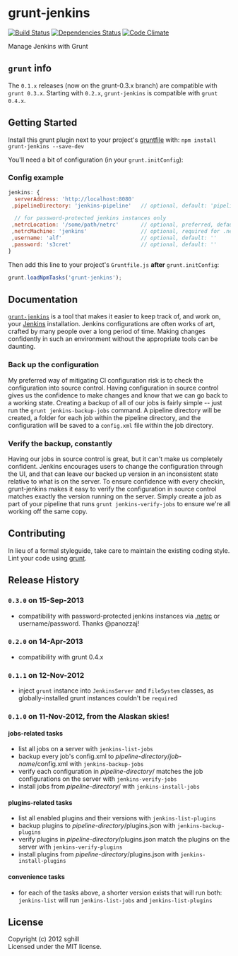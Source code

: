grunt-jenkins
=============

[![Build Status](https://travis-ci.org/sghill/grunt-jenkins.png?branch=master)](https://travis-ci.org/sghill/grunt-jenkins)
[![Dependencies Status](https://david-dm.org/sghill/grunt-jenkins.png)](https://david-dm.org/sghill/grunt-jenkins)
[![Code Climate](https://codeclimate.com/github/sghill/grunt-jenkins.png)](https://codeclimate.com/github/sghill/grunt-jenkins)

Manage Jenkins with Grunt

## `grunt` info
The `0.1.x` releases (now on the grunt-0.3.x branch) are compatible with `grunt 0.3.x`. Starting with `0.2.x`, `grunt-jenkins` is compatible with `grunt 0.4.x`.

## Getting Started
Install this grunt plugin next to your project's [gruntfile][getting_started] with: `npm install grunt-jenkins --save-dev`

You'll need a bit of configuration (in your `grunt.initConfig`):

### Config example
```javascript
jenkins: {
  serverAddress: 'http://localhost:8080'
 ,pipelineDirectory: 'jenkins-pipeline'   // optional, default: 'pipeline'

  // for password-protected jenkins instances only
 ,netrcLocation: '/some/path/netrc'       // optional, preferred, default: '~/.netrc'
 ,netrcMachine: 'jenkins'                 // optional, required for .netrc
 ,username: 'alf'                         // optional, default: ''
 ,password: 's3cret'                      // optional, default: ''
}
```

Then add this line to your project's `Gruntfile.js` **after** `grunt.initConfig`:

```javascript
grunt.loadNpmTasks('grunt-jenkins');
```

[grunt]: http://gruntjs.com/
[getting_started]: https://github.com/gruntjs/grunt/blob/master/docs/getting_started.md

## Documentation
[`grunt-jenkins`][grunt_jenkins_home] is a tool that makes it easier to keep track of, and work on, your [Jenkins][jenkins_home] installation. Jenkins configurations are often works of art, crafted by many people over a long period of time. Making changes confidently in such an environment without the appropriate tools can be daunting. 

### Back up the configuration
My preferred way of mitigating CI configuration risk is to check the configuration into source control. Having configuration in source control gives us the confidence to make changes and know that we can go back to a working state. Creating a backup of all of our jobs is fairly simple -- just run the `grunt jenkins-backup-jobs` command. A pipeline directory will be created, a folder for each job within the pipeline directory, and the configuration will be saved to a `config.xml` file within the job directory.

### Verify the backup, constantly
Having our jobs in source control is great, but it can't make us completely confident. Jenkins encourages users to change the configuration through the UI, and that can leave our backed up version in an inconsistent state relative to what is on the server. To ensure confidence with every checkin, grunt-jenkins makes it easy to verify the configuration in source control matches exactly the version running on the server. Simply create a job as part of your pipeline that runs `grunt jenkins-verify-jobs` to ensure we're all working off the same copy.

[grunt_jenkins_home]: https://github.com/sghill/grunt-jenkins
[jenkins_home]: http://jenkins-ci.org/

## Contributing
In lieu of a formal styleguide, take care to maintain the existing coding style. Lint your code using [grunt][grunt].

## Release History

### `0.3.0` on 15-Sep-2013
* compatibility with password-protected jenkins instances via [.netrc][netrc] or username/password. Thanks @panozzaj!

### `0.2.0` on 14-Apr-2013
* compatibility with grunt 0.4.x

### `0.1.1` on 12-Nov-2012
* inject `grunt` instance into `JenkinsServer` and `FileSystem` classes, as globally-installed grunt instances couldn't be `require`d

### `0.1.0` on 11-Nov-2012, from the Alaskan skies!

#### jobs-related tasks
* list all jobs on a server with `jenkins-list-jobs`
* backup every job's config.xml to _pipeline-directory_/_job-name_/config.xml with `jenkins-backup-jobs`
* verify each configuration in _pipeline-directory_/ matches the job configurations on the server with `jenkins-verify-jobs`
* install jobs from _pipeline-directory_/ with `jenkins-install-jobs`

#### plugins-related tasks
* list all enabled plugins and their versions with `jenkins-list-plugins`
* backup plugins to _pipeline-directory_/plugins.json with `jenkins-backup-plugins`
* verify plugins in _pipeline-directory_/plugins.json match the plugins on the server with `jenkins-verify-plugins`
* install plugins from _pipeline-directory_/plugins.json with `jenkins-install-plugins`

#### convenience tasks

* for each of the tasks above, a shorter version exists that will run both: `jenkins-list` will run `jenkins-list-jobs` and `jenkins-list-plugins`

## License
Copyright (c) 2012 sghill  
Licensed under the MIT license.

[netrc]: http://man.cx/netrc

